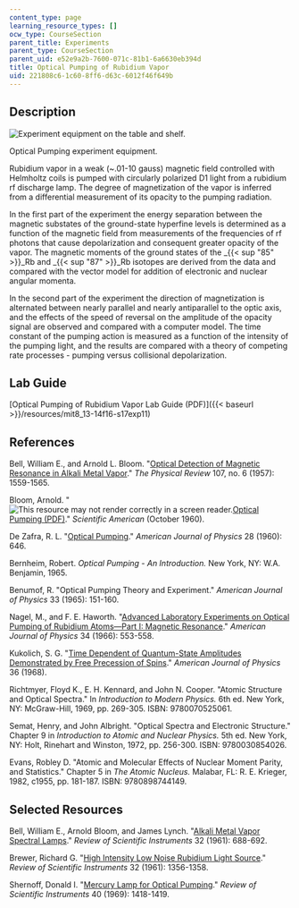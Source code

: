 ```yaml
---
content_type: page
learning_resource_types: []
ocw_type: CourseSection
parent_title: Experiments
parent_type: CourseSection
parent_uid: e52e9a2b-7600-071c-81b1-6a6630eb394d
title: Optical Pumping of Rubidium Vapor
uid: 221808c6-1c60-8ff6-d63c-6012f46f649b
---
```


Description
-----------

![Experiment equipment on the table and shelf.](/courses/physics/8-13-14-experimental-physics-i-ii-junior-lab-fall-2016-spring-2017/experiments/optical-pumping-of-rubidium-vapor/L11_4.jpg)

Optical Pumping experiment equipment.

Rubidium vapor in a weak (~.01-10 gauss) magnetic field controlled with Helmholtz coils is pumped with circularly polarized D1 light from a rubidium rf discharge lamp. The degree of magnetization of the vapor is inferred from a differential measurement of its opacity to the pumping radiation.

In the first part of the experiment the energy separation between the magnetic substates of the ground-state hyperfine levels is determined as a function of the magnetic field from measurements of the frequencies of rf photons that cause depolarization and consequent greater opacity of the vapor. The magnetic moments of the ground states of the _{{< sup "85" >}}_Rb and _{{< sup "87" >}}_Rb isotopes are derived from the data and compared with the vector model for addition of electronic and nuclear angular momenta.

In the second part of the experiment the direction of magnetization is alternated between nearly parallel and nearly antiparallel to the optic axis, and the effects of the speed of reversal on the amplitude of the opacity signal are observed and compared with a computer model. The time constant of the pumping action is measured as a function of the intensity of the pumping light, and the results are compared with a theory of competing rate processes - pumping versus collisional depolarization.

Lab Guide
---------

[Optical Pumping of Rubidium Vapor Lab Guide (PDF)]({{< baseurl >}}/resources/mit8_13-14f16-s17exp11)

References
----------

Bell, William E., and Arnold L. Bloom. "[Optical Detection of Magnetic Resonance in Alkali Metal Vapor](https://journals.aps.org/pr/abstract/10.1103/PhysRev.107.1559)." _The Physical Review_ 107, no. 6 (1957): 1559-1565.

Bloom, Arnold. "![This resource may not render correctly in a screen reader.](/images/inacessible.gif)[Optical Pumping (PDF)](https://www.nature.com/scientificamerican/journal/v203/n4/pdf/scientificamerican1060-72.pdf)." _Scientific American_ (October 1960).

De Zafra, R. L. "[Optical Pumping](https://aapt.scitation.org/doi/10.1119/1.1935926)." _American Journal of Physics_ 28 (1960): 646.

Bernheim, Robert. _Optical Pumping - An Introduction._ New York, NY: W.A. Benjamin, 1965.

Benumof, R. "Optical Pumping Theory and Experiment." _American Journal of Physics_ 33 (1965): 151-160.

Nagel, M., and F. E. Haworth. "[Advanced Laboratory Experiments on Optical Pumping of Rubidium Atoms—Part I: Magnetic Resonance](https://aapt.scitation.org/doi/10.1119/1.1973111)." _American Journal of Physics_ 34 (1966): 553-558.

Kukolich, S. G. "[Time Dependent of Quantum-State Amplitudes Demonstrated by Free Precession of Spins](https://aapt.scitation.org/doi/10.1119/1.1974553)." _American Journal of Physics_ 36 (1968).

Richtmyer, Floyd K., E. H. Kennard, and John N. Cooper. "Atomic Structure and Optical Spectra." In _Introduction to Modern Physics._ 6th ed. New York, NY: McGraw-Hill, 1969, pp. 269-305. ISBN: 9780070525061.

Semat, Henry, and John Albright. "Optical Spectra and Electronic Structure." Chapter 9 in _Introduction to Atomic and Nuclear Physics._ 5th ed. New York, NY: Holt, Rinehart and Winston, 1972, pp. 256-300. ISBN: 9780030854026.

Evans, Robley D. "Atomic and Molecular Effects of Nuclear Moment Parity, and Statistics." Chapter 5 in _The Atomic Nucleus._ Malabar, FL: R. E. Krieger, 1982, c1955, pp. 181-187. ISBN: 9780898744149.

Selected Resources
------------------

Bell, William E., Arnold Bloom, and James Lynch. "[Alkali Metal Vapor Spectral Lamps](https://aip.scitation.org/doi/10.1063/1.1717470)." _Review of Scientific Instruments_ 32 (1961): 688-692.

Brewer, Richard G. "[High Intensity Low Noise Rubidium Light Source](https://aip.scitation.org/doi/10.1063/1.1717251)." _Review of Scientific Instruments_ 32 (1961): 1356-1358.

Shernoff, Donald I. "[Mercury Lamp for Optical Pumping](https://aip.scitation.org/doi/10.1063/1.1683814)." _Review of Scientific Instruments_ 40 (1969): 1418-1419.